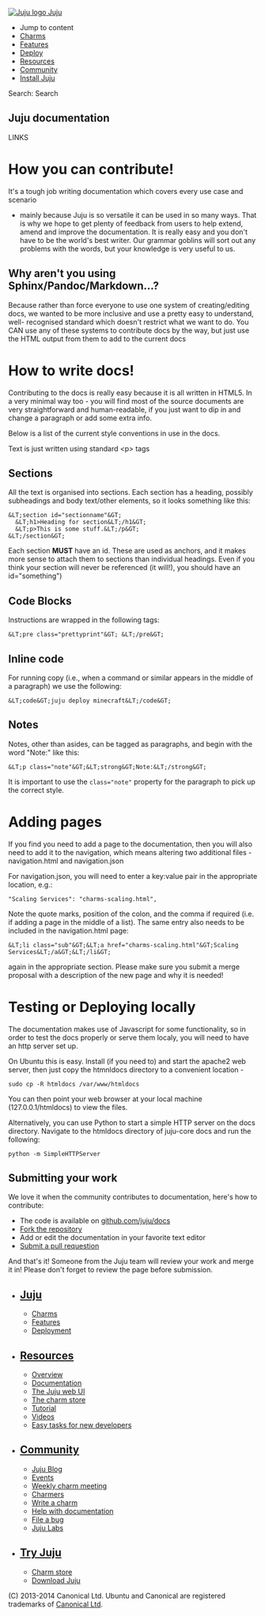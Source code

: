 [ ![Juju logo](//assets.ubuntu.com/sites/ubuntu/latest/u/img/logo.png) Juju
](https://juju.ubuntu.com/)

  - Jump to content
  - [Charms](https://juju.ubuntu.com/charms/)
  - [Features](https://juju.ubuntu.com/features/)
  - [Deploy](https://juju.ubuntu.com/deployment/)
  - [Resources](https://juju.ubuntu.com/resources/)
  - [Community](https://juju.ubuntu.com/community/)
  - [Install Juju](https://juju.ubuntu.com/download/)

Search: Search

## Juju documentation

LINKS

# How you can contribute!

It's a tough job writing documentation which covers every use case and scenario
- mainly because Juju is so versatile it can be used in so many ways. That is
why we hope to get plenty of feedback from users to help extend, amend and
improve the documentation. It is really easy and you don't have to be the
world's best writer. Our grammar goblins will sort out any problems with the
words, but your knowledge is very useful to us.

## Why aren't you using Sphinx/Pandoc/Markdown...?

Because rather than force everyone to use one system of creating/editing docs,
we wanted to be more inclusive and use a pretty easy to understand, well-
recognised standard which doesn't restrict what we want to do. You CAN use any
of these systems to contribute docs by the way, but just use the HTML output
from them to add to the current docs

# How to write docs!

Contributing to the docs is really easy because it is all written in HTML5. In a
very minimal way too - you will find most of the source documents are very
straightforward and human-readable, if you just want to dip in and change a
paragraph or add some extra info.

Below is a list of the current style conventions in use in the docs.

Text is just written using standard &LT;p&GT; tags

## Sections

All the text is organised into sections. Each section has a heading, possibly
subheadings and body text/other elements, so it looks something like this:

    &LT;section id="sectionname"&GT;
      &LT;h1>Heading for section&LT;/h1&GT;
      &LT;p>This is some stuff.&LT;/p&GT;
    &LT;/section&GT;

Each section **MUST** have an id. These are used as anchors, and it makes more
sense to attach them to sections than individual headings. Even if you think
your section will never be referenced (it will!), you should have an
id="something")

## Code Blocks

Instructions are wrapped in the following tags:

    &LT;pre class="prettyprint"&GT; &LT;/pre&GT;

## Inline code

For running copy (i.e., when a command or similar appears in the middle of a
paragraph) we use the following:

    &LT;code&GT;juju deploy minecraft&LT;/code&GT;

## Notes

Notes, other than asides, can be tagged as paragraphs, and begin with the word
"Note:" like this:

    &LT;p class="note"&GT;&LT;strong&GT;Note:&LT;/strong&GT;

It is important to use the `class="note"` property for the paragraph to pick up
the correct style.

# Adding pages

If you find you need to add a page to the documentation, then you will also need
to add it to the navigation, which means altering two additional files -
navigation.html and navigation.json

For navigation.json, you will need to enter a key:value pair in the appropriate
location, e.g.:

    "Scaling Services": "charms-scaling.html",

Note the quote marks, position of the colon, and the comma if required (i.e. if
adding a page in the middle of a list). The same entry also needs to be included
in the navigation.html page:

    &LT;li class="sub"&GT;&LT;a href="charms-scaling.html"&GT;Scaling Services&LT;/a&GT;&LT;/li&GT;

again in the appropriate section. Please make sure you submit a merge proposal
with a description of the new page and why it is needed!

# Testing or Deploying locally

The documentation makes use of Javascript for some functionality, so in order to
test the docs properly or serve them localy, you will need to have an http
server set up.

On Ubuntu this is easy. Install (if you need to) and start the apache2 web
server, then just copy the htmnldocs directory to a convenient location -

    sudo cp -R htmldocs /var/www/htmldocs

You can then point your web browser at your local machine (127.0.0.1/htmldocs)
to view the files.

Alternatively, you can use Python to start a simple HTTP server on the docs
directory. Navigate to the htmldocs directory of juju-core docs and run the
following:

    python -m SimpleHTTPServer

## Submitting your work

We love it when the community contributes to documentation, here's how to
contribute:

  - The code is available on [github.com/juju/docs](http://github.com/juju/docs)
  - [Fork the repository](https://help.github.com/articles/fork-a-repo)
  - Add or edit the documentation in your favorite text editor
  - [Submit a pull requestion](https://help.github.com/articles/creating-a-pull-request)

And that's it! Someone from the Juju team will review your work and merge it in!
Please don't forget to review the page before submission.

  - ## [Juju](/)

    - [Charms](/charms/)
    - [Features](/features/)
    - [Deployment](/deployment/)
  - ## [Resources](/resources/)

    - [Overview](/resources/overview/)
    - [Documentation](/docs/)
    - [The Juju web UI](/resources/juju-gui/)
    - [The charm store](/docs/authors-charm-store.html)
    - [Tutorial](/docs/getting-started.html#test)
    - [Videos](/resources/videos/)
    - [Easy tasks for new developers](/resources/easy-tasks-for-new-developers/)
  - ## [Community](/community)

    - [Juju Blog](/community/blog/)
    - [Events](/events/)
    - [Weekly charm meeting](/community/weekly-charm-meeting/)
    - [Charmers](/community/charmers/)
    - [Write a charm](/docs/authors-charm-writing.html)
    - [Help with documentation](/docs/contributing.html)
    - [File a bug](https://bugs.launchpad.net/juju-core/+filebug)
    - [Juju Labs](/communiy/labs/)
  - ## [Try Juju](https://jujucharms.com/sidebar/)

    - [Charm store](https://jujucharms.com/)
    - [Download Juju](/download/)

(C) 2013-2014 Canonical Ltd. Ubuntu and Canonical are registered trademarks of
[Canonical Ltd](http://www.canonical.com).

